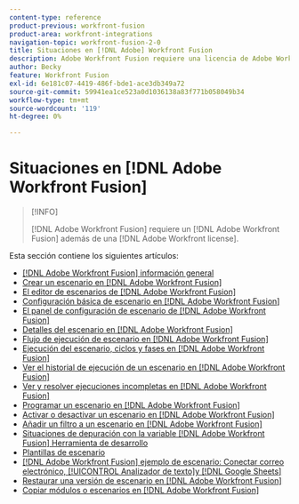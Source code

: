 ```yaml
---
content-type: reference
product-previous: workfront-fusion
product-area: workfront-integrations
navigation-topic: workfront-fusion-2-0
title: Situaciones en [!DNL Adobe] Workfront Fusion
description: Adobe Workfront Fusion requiere una licencia de Adobe Workfront Fusion además de una licencia de Adobe Workfront.
author: Becky
feature: Workfront Fusion
exl-id: 6e181c07-4419-486f-bde1-ace3db349a72
source-git-commit: 59941ea1ce523a0d1036138a83f771b058049b34
workflow-type: tm+mt
source-wordcount: '119'
ht-degree: 0%

---
```


# Situaciones en [!DNL Adobe Workfront Fusion]

>[!INFO]
>
>[!DNL Adobe Workfront Fusion] requiere un [!DNL Adobe Workfront Fusion] además de una [!DNL Adobe Workfront license].

Esta sección contiene los siguientes artículos:

* [[!DNL Adobe Workfront Fusion] información general](../../workfront-fusion/scenarios/scenario-overview.md)
* [Crear un escenario en [!DNL Adobe Workfront Fusion]](../../workfront-fusion/scenarios/create-a-scenario.md)
* [El editor de escenarios de [!DNL Adobe Workfront Fusion]](../../workfront-fusion/scenarios/scenario-editor.md)
* [Configuración básica de escenario en [!DNL Adobe Workfront Fusion]](../../workfront-fusion/scenarios/basic-scenario-settings.md)
* [El panel de configuración de escenario de [!DNL Adobe Workfront Fusion]](../../workfront-fusion/scenarios/scenario-settings-panel.md)
* [Detalles del escenario en [!DNL Adobe Workfront Fusion]](../../workfront-fusion/scenarios/scenario-detail.md)
* [Flujo de ejecución de escenario en [!DNL Adobe Workfront Fusion]](../../workfront-fusion/scenarios/scenario-execution-flow.md)
* [Ejecución del escenario, ciclos y fases en [!DNL Adobe Workfront Fusion]](../../workfront-fusion/scenarios/scenario-execution-cycles-phases.md)
* [Ver el historial de ejecución de un escenario en [!DNL Adobe Workfront Fusion]](../../workfront-fusion/scenarios/view-scenario-execution-history.md)
* [Ver y resolver ejecuciones incompletas en [!DNL Adobe Workfront Fusion]](../../workfront-fusion/scenarios/view-and-resolve-incomplete-executions.md)
* [Programar un escenario en [!DNL Adobe Workfront Fusion]](../../workfront-fusion/scenarios/schedule-a-scenario.md)
* [Activar o desactivar un escenario en [!DNL Adobe Workfront Fusion]](../../workfront-fusion/scenarios/activate-or-inactivate-scenario.md)
* [Añadir un filtro a un escenario en [!DNL Adobe Workfront Fusion]](../../workfront-fusion/scenarios/add-a-filter-to-a-scenario.md)
* [Situaciones de depuración con la variable [!DNL Adobe Workfront Fusion] Herramienta de desarrollo](../../workfront-fusion/scenarios/debug-scenarios-with-dev-tool.md)
* [Plantillas de escenario](../../workfront-fusion/scenarios/templates/fusion-templates.md)
* [[!DNL Adobe Workfront Fusion] ejemplo de escenario: Conectar correo electrónico, [!UICONTROL Analizador de texto]y [!DNL Google Sheets]](../../workfront-fusion/scenarios/example-connect-email-text-parser-gsheets.md)
* [Restaurar una versión de escenario en [!DNL Adobe Workfront Fusion]](../../workfront-fusion/scenarios/restore-a-scenario-version.md)
* [Copiar módulos o escenarios en [!DNL Adobe Workfront Fusion]](../../workfront-fusion/scenarios/copy-modules-or-scenarios.md)
